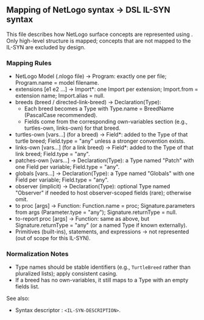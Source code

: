 <IL-SYN-MAPPING>

## Mapping of NetLogo syntax → DSL IL-SYN syntax

This file describes how NetLogo surface concepts are represented using <IL-SYN-DESCRIPTION>. Only high-level structure is mapped; concepts that are not mapped to the IL-SYN are excluded by design.

### Mapping Rules 

- NetLogo Model (.nlogo file) → Program: exactly one per file; Program.name = model filename.
- extensions [e1 e2 ...] → Import*: one Import per extension; Import.from = extension name; Import.alias = null.
- breeds (breed / directed-link-breed) → Declaration(Type):
  - Each breed becomes a Type with Type.name = BreedName (PascalCase recommended).
  - Fields come from the corresponding own-variables section (e.g., turtles-own, links-own) for that breed.
- turtles-own [vars...] (for a breed) → Field*: added to the Type of that turtle breed; Field.type = "any" unless a stronger convention exists.
- links-own [vars...] (for a link breed) → Field*: added to the Type of that link breed; Field.type = "any".
- patches-own [vars...] → Declaration(Type): a Type named "Patch" with one Field per variable; Field.type = "any".
- globals [vars...] → Declaration(Type): a Type named "Globals" with one Field per variable; Field.type = "any".
- observer (implicit) → Declaration(Type): optional Type named "Observer" if needed to host observer-scoped fields (rare); otherwise omit.
- to proc [args] → Function: Function.name = proc; Signature.parameters from args (Parameter.type = "any"); Signature.returnType = null.
- to-report proc [args] → Function: same as above, but Signature.returnType = "any" (or a named Type if known externally).
- Primitives (built-ins), statements, and expressions → not represented (out of scope for this IL-SYN).

### Normalization Notes

- Type names should be stable identifiers (e.g., `TurtleBreed` rather than pluralized lists); apply consistent casing.
- If a breed has no own-variables, it still maps to a Type with an empty fields list.

See also:
- Syntax descriptor : `<IL-SYN-DESCRIPTION>`.

</IL-SYN-MAPPING>
